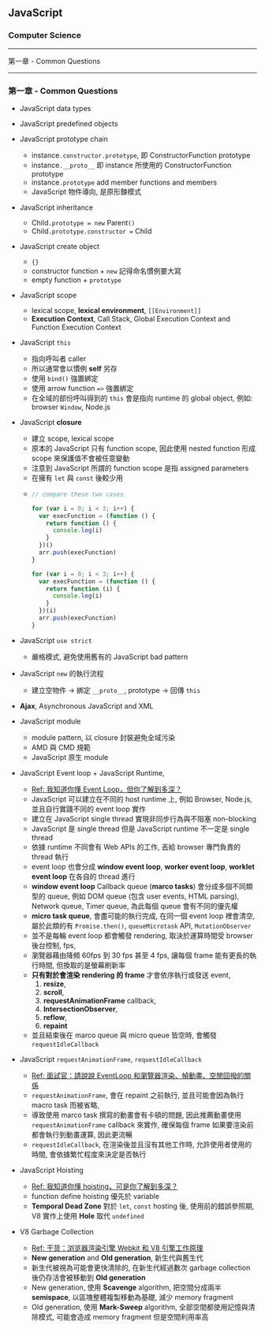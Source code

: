 ## JavaScript

### Computer Science

---

第一章 - Common Questions

---

### 第一章 - Common Questions

- JavaScript data types

- JavaScript predefined objects

- JavaScript prototype chain

  - instance`.constructor.prototype`, 即 ConstructorFunction prototype
  - instance`.__proto__` 即 instance 所使用的 ConstructorFunction prototype
  - instance`.prototype` add member functions and members
  - JavaScript 物件導向, 是原形鍊模式

- JavaScript inheritance

  - Child`.prototype = new` Parent`()`
  - Child`.prototype.constructor =` Child

- JavaScript create object

  - `{}`
  - constructor function + `new` 記得命名慣例要大寫
  - empty function + `prototype`

- JavaScript scope

  - lexical scope, **lexical environment**, `[[Environment]]`
  - **Execution Context**, Call Stack, Global Execution Context and Function Execution Context

- JavaScript `this`

  - 指向呼叫者 caller
  - 所以通常會以慣例 **self** 另存
  - 使用 `bind()` 強置綁定
  - 使用 arrow function `=>` 強置綁定
  - 在全域的部份呼叫得到的 `this` 會是指向 runtime 的 global object, 例如: browser `Window`, Node.js

- JavaScript **closure**

  - 建立 scope, lexical scope
  - 原本的 JavaScript 只有 function scope, 因此使用 nested function 形成 scope 來保護值不會被任意變動
  - 注意到 JavaScript 所謂的 function scope 是指 assigned parameters
  - 在擁有 `let` 與 `const` 後較少用
  - ```javascript
    // compare these two cases

    for (var i = 0; i < 3; i++) {
      var execFunction = (function () {
        return function () {
          console.log(i)
        }
      })()
      arr.push(execFunction)
    }

    for (var i = 0; i < 3; i++) {
      var execFunction = (function () {
        return function (i) {
          console.log(i)
        }
      })(i)
      arr.push(execFunction)
    }
    ```

- JavaScript `use strict`

  - 嚴格模式, 避免使用舊有的 JavaScript bad pattern

- JavaScript `new` 的執行流程

  - 建立空物件 -> 綁定 `__proto__`, prototype -> 回傳 `this`

- **Ajax**, Asynchronous JavaScript and XML

- JavaScript module

  - module pattern, 以 closure 封裝避免全域污染
  - AMD 與 CMD 規範
  - JavaScript 原生 module

- JavaScript Event loop + JavaScript Runtime,

  - [Ref: 我知道你懂 Event Loop，但你了解到多深？](https://yeefun.github.io/event-loop-in-depth/?fbclid=IwAR1Q-4-8N2zdGEgcilB6mkgKGG_8wsDFRr48F5hajUBim4LXCPTiJM7bn0I)
  - JavaScript 可以建立在不同的 host runtime 上, 例如 Browser, Node.js, 並且自行實踐不同的 event loop 實作
  - 建立在 JavaScript single thread 實現非同步行為與不阻塞 non-blocking
  - JavaScript 是 single thread 但是 JavaScript runtime 不一定是 single thread
  - 依據 runtime 不同會有 Web APIs 的工作, 丟給 browser 專門負責的 thread 執行
  - event loop 也會分成 **window event loop**, **worker event loop**, **worklet event loop** 在各自的 thread 進行
  - **window event loop** Callback queue (**marco tasks**) 會分成多個不同類型的 queue, 例如 DOM queue (包含 user events, HTML parsing), Network queue, Timer queue, 為此每個 queue 會有不同的優先權
  - **micro task queue**, 會盡可能的執行完成, 在同一個 event loop 裡會清空, 屬於此類的有 `Promise.then()`, `queueMicrotask` API, `MutationObserver`
  - 並不是每輪 event loop 都會觸發 rendering, 取決於運算時間受 browser 後台控制, fps,
  - 瀏覽器藉由降頻 60fps 到 30 fps 甚至 4 fps, 讓每個 frame 能有更長的執行時間, 但換取的是螢幕刷新率
  - **只有對於會渲染 rendering 的 frame** 才會依序執行或發送 event,
    1. **resize**,
    1. **scroll**,
    1. **requestAnimationFrame** callback,
    1. **IntersectionObserver**,
    1. **reflow**,
    1. **repaint**
  - 並且結束後在 marco queue 與 micro queue 皆空時, 會觸發 `requestIdleCallback`

- JavaScript `requestAnimationFrame`, `requestIdleCallback`

  - [Ref: 面試官：請說說 EventLoop 和瀏覽器渲染、幀動畫、空閒回撥的關係](https://www.gushiciku.cn/pl/pEI7/zh-tw)
  - `requestAnimationFrame`, 會在 repaint 之前執行, 並且可能會因為執行 macro task 而被省略,
  - 導致使用 marco task 撰寫的動畫會有卡頓的問題, 因此推薦動畫使用 `requestAnimationFrame` callback 來實作, 確保每個 frame 如果要渲染前都會執行到動畫運算, 因此更流暢
  - `requestIdleCallback`, 在渲染後並且沒有其他工作時, 允許使用者使用的時間, 會依據繁忙程度來決定是否執行

- JavaScript Hoisting

  - [Ref: 我知道你懂 hoisting，可是你了解到多深？](https://blog.techbridge.cc/2018/11/10/javascript-hoisting/)
  - function define hoisting 優先於 variable
  - **Temporal Dead Zone** 對於 `let`, `const` hosting 後, 使用前的錯誤參照期, V8 實作上使用 **Hole** 取代 `undefined`

- V8 Garbage Collection
  - [Ref: 干货：浏览器渲染引擎 Webkit 和 V8 引擎工作原理](https://segmentfault.com/a/1190000018806562)
  - **New generation** and **Old generation**, 新生代與舊生代
  - 新生代被視為可能會更快清除的, 在新生代經過數次 garbage collection 後仍存活會被移動到 **Old generation**
  - New generation, 使用 **Scavenge** algorithm, 把空間分成兩半 **semispace**, 以區塊整體複製移動為基礎, 減少 memory fragment
  - Old generation, 使用 **Mark-Sweep** algorithm, 全部空間都使用記憶與清除模式, 可能會造成 memory fragment 但是空間利用率高
